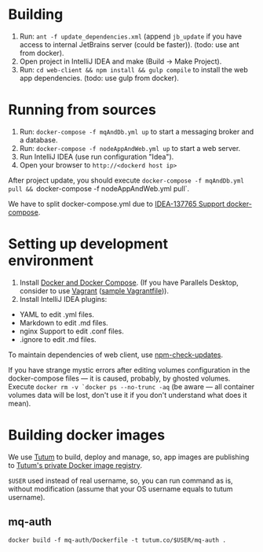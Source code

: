 # Building
1. Run: `ant -f update_dependencies.xml` (append `jb_update` if you have access to internal JetBrains server (could be faster)). (todo: use ant from docker).
2. Open project in IntelliJ IDEA and make (Build -> Make Project).
3. Run: `cd web-client && npm install && gulp compile` to install the web app dependencies. (todo: use gulp from docker).

# Running from sources
1. Run: `docker-compose -f mqAndDb.yml up` to start a messaging broker and a database.
1. Run: `docker-compose -f nodeAppAndWeb.yml up` to start a web server.
1. Run IntelliJ IDEA (use run configuration "Idea").
1. Open your browser to `http://<dockerd host ip>`

After project update, you should execute `docker-compose -f mqAndDb.yml pull && `docker-compose -f nodeAppAndWeb.yml pull`.

We have to split docker-compose.yml due to [IDEA-137765 Support docker-compose](https://youtrack.jetbrains.com/issue/IDEA-137765).

# Setting up development environment
1. Install [Docker and Docker Compose](https://docs.docker.com/compose/install/).
(If you have Parallels Desktop, consider to use [Vagrant](https://github.com/Parallels/vagrant-parallels/issues/115) ([sample Vagrantfile](https://dl.dropboxusercontent.com/u/43511007/Vagrantfile))).
1. Install IntelliJ IDEA plugins:
  * YAML to edit .yml files.
  * Markdown to edit .md files.
  * nginx Support to edit .conf files.
  * .ignore to edit .md files.

To maintain dependencies of web client, use [npm-check-updates](https://www.npmjs.com/package/npm-check-updates).

If you have strange mystic errors after editing volumes configuration in the docker-compose files — it is caused, probably, by ghosted volumes.
Execute ```docker rm -v `docker ps --no-trunc -aq``` (be aware — all container volumes data will be lost, don't use it if you don't understand what does it mean).

# Building docker images
We use [Tutum](https://www.tutum.co) to build, deploy and manage, so, app images are publishing to [Tutum's private Docker image registry](https://support.tutum.co/support/articles/5000012183-using-tutum-s-private-docker-image-registry).

`$USER` used instead of real username, so, you can run command as is, without modification (assume that your OS username equals to tutum username).
## mq-auth
`docker build -f mq-auth/Dockerfile -t tutum.co/$USER/mq-auth .`